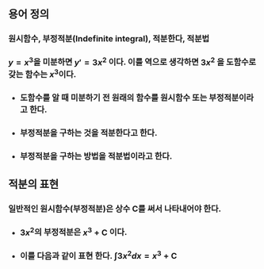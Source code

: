 ## 용어 정의
### 원시함수, 부정적분(Indefinite integral), 적분한다, 적분법
### $y=x^{3}$을 미분하면 $y'=3x^{2}$ 이다. 이를 역으로 생각하면 $3x^{2}$  을 도함수로 갖는 함수는  $x^{3}$이다.
+ ### 도함수를 알 때 미분하기 전 원래의 함수를 원시함수 또는 부정적분이라고 한다.
+ ### 부정적분을 구하는 것을 적분한다고 한다.
+ ### 부정적분을 구하는 방법을 적분법이라고 한다.

## 적분의 표현
### 일반적인 원시함수(부정적분)은 상수 C를 써서 나타내어야 한다.
+ ### $3x^{2}$의  부정적분은 $x^{3}+\text{C}$ 이다.
+ ### 이를 다음과 같이 표현 한다. $\int_{}^{}3x^{2}dx = x^{3}+\text{C}$
